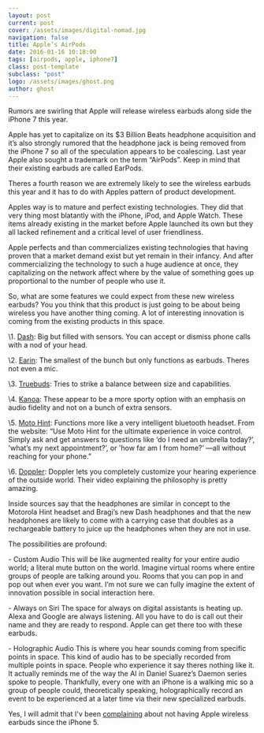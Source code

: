 ```yaml
---
layout: post
current: post
cover: /assets/images/digital-nomad.jpg
navigation: false
title: Apple’s AirPods
date: 2016-01-16 10:18:00
tags: [airpods, apple, iphone7]
class: post-template
subclass: "post"
logo: /assets/images/ghost.png
author: ghost
---
```


Rumors are swirling that Apple will release wireless earbuds along side the iPhone 7 this year.

Apple has yet to capitalize on its $3 Billion Beats headphone acquisition and it’s also strongly rumored that the headphone jack is being removed from the iPhone 7 so all of the speculation appears to be coalescing. Last year Apple also sought a trademark on the term “AirPods”. Keep in mind that their existing earbuds are called EarPods.

Theres a fourth reason we are extremely likely to see the wireless earbuds this year and it has to do with Apples pattern of product development.

Apples way is to mature and perfect existing technologies. They did that very thing most blatantly with the iPhone, iPod, and Apple Watch. These items already existing in the market before Apple launched its own but they all lacked refinement and a critical level of user friendliness.

Apple perfects and than commercializes existing technologies that having proven that a market demand exist but yet remain in their infancy. And after commercializing the technology to such a huge audience at once, they capitalizing on the network affect where by the value of something goes up proportional to the number of people who use it.

So, what are some features we could expect from these new wireless earbuds? You you think that this product is just going to be about being wireless you have another thing coming. A lot of interesting innovation is coming from the existing products in this space.

\1. [Dash](https://href.li/?http://www.bragi.com/): Big but filled with sensors. You can accept or dismiss phone calls with a nod of your head.

\2. [Earin](https://href.li/?http://www.earin.com/): The smallest of the bunch but only functions as earbuds. Theres not even a mic.

\3. [Truebuds](https://href.li/?https://www.truebuds.io/): Tries to strike a balance between size and capabilities.

\4. [Kanoa](https://href.li/?https://www.getkanoa.com/): These appear to be a more sporty option with an emphasis on audio fidelity and not on a bunch of extra sensors.

\5. [Moto Hint](https://t.umblr.com/redirect?z=https%3A%2F%2Fwww.motorola.com%2Fus%2Faccessories%2Ftalk%2Fbluetooth-headsets%2Fmoto-hint%2Fmoto-hint-pdp.html&t=YTllYmFkZGZhYjdlMTVhMzE0ZTExZGI0OWUxOGMxZWU0YTRmYTFhOCxWemJqTnJnQg%3D%3D&b=t%3Amc9oE5TJkAXO_RNMdoK8vQ&p=https%3A%2F%2Fsingularityhacker.com%2Fpost%2F137453201025%2Fapples-airpods&m=1&ts=1642043884): Functions more like a very intelligent bluetooth headset. From the website: “Use Moto Hint for the ultimate experience in voice control. Simply ask and get answers to questions like ‘do I need an umbrella today?’, 'what’s my next appointment?’, or 'how far am I from home?’ —all without reaching for your phone.”

\6. [Doppler](https://href.li/?https://www.dopplerlabs.com/): Doppler lets you completely customize your hearing experience of the outside world. Their video explaining the philosophy is pretty amazing.

Inside sources say that the headphones are similar in concept to the Motorola Hint headset and Bragi’s new Dash headphones and that the new headphones are likely to come with a carrying case that doubles as a rechargeable battery to juice up the headphones when they are not in use.

The possibilities are profound:

\- Custom Audio
This will be like augmented reality for your entire audio world; a literal mute button on the world. Imagine virtual rooms where entire groups of people are talking around you. Rooms that you can pop in and pop out when ever you want. I’m not sure we can fully imagine the extent of innovation possible in social interaction here.

\- Always on Siri
The space for always on digital assistants is heating up. Alexa and Google are always listening. All you have to do is call out their name and they are ready to respond. Apple can get there too with these earbuds.

\- Holographic Audio
This is where you hear sounds coming from specific points in space. This kind of audio has to be specially recorded from multiple points in space. People who experience it say theres nothing like it. It actually reminds me of the way the AI in Daniel Suarez’s Daemon series spoke to people. Thankfully, every one with an iPhone is a walking mic so a group of people could, theoretically speaking, holographically record an event to be experienced at a later time via their new specialized earbuds.

Yes, I will admit that I'v been [complaining](http://singularityhacker.com/post/31861515590/nine-magical-features-left-out-of-the-iphone-5) about not having Apple wireless earbuds since the iPhone 5.
